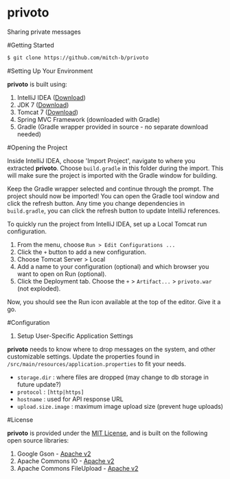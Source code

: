 privoto
=======

Sharing private messages

#Getting Started

```bash
$ git clone https://github.com/mitch-b/privoto
```

#Setting Up Your Environment

**privoto** is built using:

1. IntelliJ IDEA ([Download](https://www.jetbrains.com/idea/download/))
1. JDK 7 ([Download](http://www.oracle.com/technetwork/java/javase/downloads/jdk7-downloads-1880260.html))
1. Tomcat 7 ([Download](http://tomcat.apache.org/download-70.cgi))
1. Spring MVC Framework (downloaded with Gradle)
1. Gradle (Gradle wrapper provided in source - no separate download needed)

#Opening the Project

Inside IntelliJ IDEA, choose 'Import Project', navigate to where you extracted **privoto**. Choose `build.gradle` in this folder during the import. This will make sure the project is imported with the Gradle window for building.

Keep the Gradle wrapper selected and continue through the prompt. The project should now be imported! You can open the Gradle tool window and click the refresh button. Any time you change dependencies in `build.gradle`, you can click the refresh button to update IntelliJ references.

To quickly run the project from IntelliJ IDEA, set up a Local Tomcat run configuration.

1. From the menu, choose `Run > Edit Configurations ...`
1. Click the `+` button to add a new configuration.
1. Choose Tomcat Server > Local
1. Add a name to your configuration (optional) and which browser you want to open on Run (optional).
1. Click the Deployment tab. Choose the `+` >  `Artifact...` > `privoto.war` (not exploded).

Now, you should see the Run icon available at the top of the editor. Give it a go.

#Configuration

1. Setup User-Specific Application Settings

**privoto** needs to know where to drop messages on the system, and other customizable settings. Update the properties found in `/src/main/resources/application.properties` to fit your needs.

- `storage.dir` : where files are dropped (may change to db storage in future update?)
- `protocol` : `[http|https]`
- `hostname` : used for API response URL
- `upload.size.image` : maximum image upload size (prevent huge uploads)

#License

**privoto** is provided under the [MIT License](https://raw.githubusercontent.com/mitch-b/privoto/master/LICENSE), and is built on the following open source libraries:

1. Google Gson - [Apache v2](https://google-gson.googlecode.com/svn/trunk/gson/LICENSE)
1. Apache Commons IO - [Apache v2](http://www.apache.org/licenses/LICENSE-2.0)
1. Apache Commons FileUpload - [Apache v2](http://www.apache.org/licenses/LICENSE-2.0)
